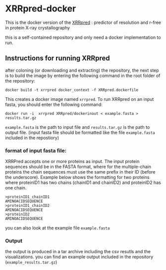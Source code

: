 # XRRpred-docker
This is the docker version of the [XRRpred](http://biomine.cs.vcu.edu/servers/XRRPred/) : predictor of resolution and r-free in protein X-ray crystallography

this is a self-contained repository and only need a docker implementation to run. 

## Instructions for running XRRpred
after coloning (or downloading and extracting) the repository, the next step is to build the image by entering the following command in the root folder of the repository:
```
docker build -t xrrpred docker_context -f XRRpred.dockerfile
```
This creates a docker image named `xrrpred`. 
To run XRRpred on an input fasta, you should enter the following command:
```
docker run -i  xrrpred XRRpred/dockerinout < example.fasta > results.tar.gz
```

`example.fasta` is the path to input file and `results.tar.gz` is the path to output file.
(input fasta file should be formatted like the file `example.fasta` included in the repostiory)

### format of input fasta file:
XRRPred accepts one or more proteins as input. The input protein sequences should be in the FASTA format, where for the multiple-chain proteins the chain sequences must use the same prefix in their ID (before the underscore). Example below shows the formatting for two proteins where proteinID1 has two chains (chainID1 and chainID2) and proteinID2 has one chain.

```
>proteinID1_chainID1
AMINOACIDSEQUENCE
>proteinID1_chainID2
AMINOACIDSEQUENCE
>proteinID2
AMINOACIDSEQUENCE
```

you can also look at the example file `example.fasta`

### Output
the output is produced in a tar archive including the csv resutls and the visualizations. you can find an example output included in the repository (`example_results.tar.gz`)
